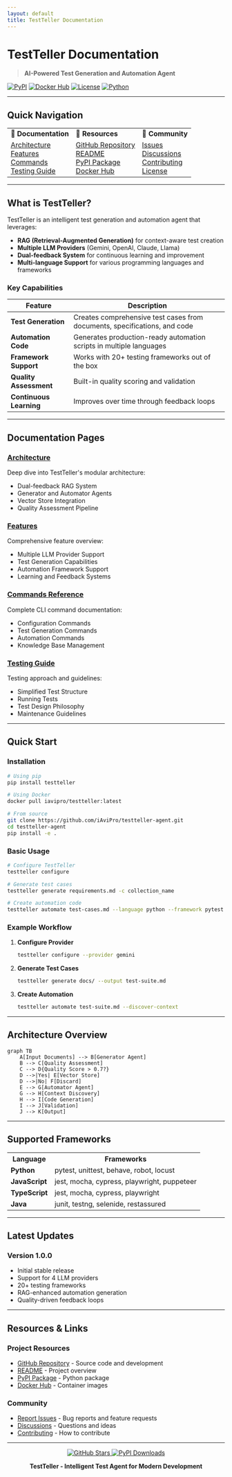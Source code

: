 ```yaml
---
layout: default
title: TestTeller Documentation
---
```


# TestTeller Documentation

> **AI-Powered Test Generation and Automation Agent**

[![PyPI](https://img.shields.io/pypi/v/testteller)](https://pypi.org/project/testteller/)
[![Docker Hub](https://img.shields.io/docker/v/iavipro/testteller)](https://hub.docker.com/r/iavipro/testteller)
[![License](https://img.shields.io/badge/License-Apache%202.0-blue.svg)](https://opensource.org/licenses/Apache-2.0)
[![Python](https://img.shields.io/pypi/pyversions/testteller)](https://pypi.org/project/testteller/)

---

## Quick Navigation

<table>
  <tr>
    <td><b>📖 Documentation</b></td>
    <td><b>🚀 Resources</b></td>
    <td><b>🤝 Community</b></td>
  </tr>
  <tr>
    <td>
      <a href="ARCHITECTURE.md">Architecture</a><br>
      <a href="FEATURES.md">Features</a><br>
      <a href="COMMANDS.md">Commands</a><br>
      <a href="TESTING.md">Testing Guide</a>
    </td>
    <td>
      <a href="https://github.com/iAviPro/testteller-agent">GitHub Repository</a><br>
      <a href="https://github.com/iAviPro/testteller-agent/blob/main/README.md">README</a><br>
      <a href="https://pypi.org/project/testteller/">PyPI Package</a><br>
      <a href="https://hub.docker.com/r/iavipro/testteller">Docker Hub</a>
    </td>
    <td>
      <a href="https://github.com/iAviPro/testteller-agent/issues">Issues</a><br>
      <a href="https://github.com/iAviPro/testteller-agent/discussions">Discussions</a><br>
      <a href="https://github.com/iAviPro/testteller-agent/blob/main/CONTRIBUTING.md">Contributing</a><br>
      <a href="https://github.com/iAviPro/testteller-agent/blob/main/LICENSE">License</a>
    </td>
  </tr>
</table>

---

## What is TestTeller?

TestTeller is an intelligent test generation and automation agent that leverages:
- **RAG (Retrieval-Augmented Generation)** for context-aware test creation
- **Multiple LLM Providers** (Gemini, OpenAI, Claude, Llama)
- **Dual-feedback System** for continuous learning and improvement
- **Multi-language Support** for various programming languages and frameworks

### Key Capabilities

| Feature | Description |
|---------|-------------|
| **Test Generation** | Creates comprehensive test cases from documents, specifications, and code |
| **Automation Code** | Generates production-ready automation scripts in multiple languages |
| **Framework Support** | Works with 20+ testing frameworks out of the box |
| **Quality Assessment** | Built-in quality scoring and validation |
| **Continuous Learning** | Improves over time through feedback loops |

---

## Documentation Pages

### [Architecture](ARCHITECTURE.md)
Deep dive into TestTeller's modular architecture:
- Dual-feedback RAG System
- Generator and Automator Agents
- Vector Store Integration
- Quality Assessment Pipeline

### [Features](FEATURES.md)
Comprehensive feature overview:
- Multiple LLM Provider Support
- Test Generation Capabilities
- Automation Framework Support
- Learning and Feedback Systems

### [Commands Reference](COMMANDS.md)
Complete CLI command documentation:
- Configuration Commands
- Test Generation Commands
- Automation Commands
- Knowledge Base Management

### [Testing Guide](TESTING.md)
Testing approach and guidelines:
- Simplified Test Structure
- Running Tests
- Test Design Philosophy
- Maintenance Guidelines

---

## Quick Start

### Installation

```bash
# Using pip
pip install testteller

# Using Docker
docker pull iavipro/testteller:latest

# From source
git clone https://github.com/iAviPro/testteller-agent.git
cd testteller-agent
pip install -e .
```

### Basic Usage

```bash
# Configure TestTeller
testteller configure

# Generate test cases
testteller generate requirements.md -c collection_name

# Create automation code
testteller automate test-cases.md --language python --framework pytest -c collection_name
```

### Example Workflow

1. **Configure Provider**
   ```bash
   testteller configure --provider gemini
   ```

2. **Generate Test Cases**
   ```bash
   testteller generate docs/ --output test-suite.md
   ```

3. **Create Automation**
   ```bash
   testteller automate test-suite.md --discover-context
   ```

---

## Architecture Overview

```mermaid
graph TB
    A[Input Documents] --> B[Generator Agent]
    B --> C[Quality Assessment]
    C --> D{Quality Score > 0.7?}
    D -->|Yes| E[Vector Store]
    D -->|No| F[Discard]
    E --> G[Automator Agent]
    G --> H[Context Discovery]
    H --> I[Code Generation]
    I --> J[Validation]
    J --> K[Output]
```

---

## Supported Frameworks

<table>
  <tr>
    <th>Language</th>
    <th>Frameworks</th>
  </tr>
  <tr>
    <td><b>Python</b></td>
    <td>pytest, unittest, behave, robot, locust</td>
  </tr>
  <tr>
    <td><b>JavaScript</b></td>
    <td>jest, mocha, cypress, playwright, puppeteer</td>
  </tr>
  <tr>
    <td><b>TypeScript</b></td>
    <td>jest, mocha, cypress, playwright</td>
  </tr>
  <tr>
    <td><b>Java</b></td>
    <td>junit, testng, selenide, restassured</td>
  </tr>
</table>

---

## Latest Updates

### Version 1.0.0
- Initial stable release
- Support for 4 LLM providers
- 20+ testing frameworks
- RAG-enhanced automation generation
- Quality-driven feedback loops

---

## Resources & Links

### Project Resources
- [GitHub Repository](https://github.com/iAviPro/testteller-agent) - Source code and development
- [README](https://github.com/iAviPro/testteller-agent/blob/main/README.md) - Project overview
- [PyPI Package](https://pypi.org/project/testteller/) - Python package
- [Docker Hub](https://hub.docker.com/r/iavipro/testteller) - Container images

### Community
- [Report Issues](https://github.com/iAviPro/testteller-agent/issues) - Bug reports and feature requests
- [Discussions](https://github.com/iAviPro/testteller-agent/discussions) - Questions and ideas
- [Contributing](https://github.com/iAviPro/testteller-agent/blob/main/CONTRIBUTING.md) - How to contribute

---

<p align="center">
  <a href="https://github.com/iAviPro/testteller-agent">
    <img src="https://img.shields.io/github/stars/iAviPro/testteller-agent?style=social" alt="GitHub Stars">
  </a>
  <a href="https://pypi.org/project/testteller/">
    <img src="https://img.shields.io/pypi/dm/testteller" alt="PyPI Downloads">
  </a>
</p>

<p align="center">
  <strong>TestTeller - Intelligent Test Agent for Modern Development</strong>
</p>